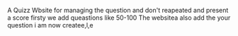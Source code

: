 A Quizz Wbsite for managing the question and don't reapeated and present a score
firsty we add queastions like 50-100
The websitea also add the your question
i am now createe,l,e